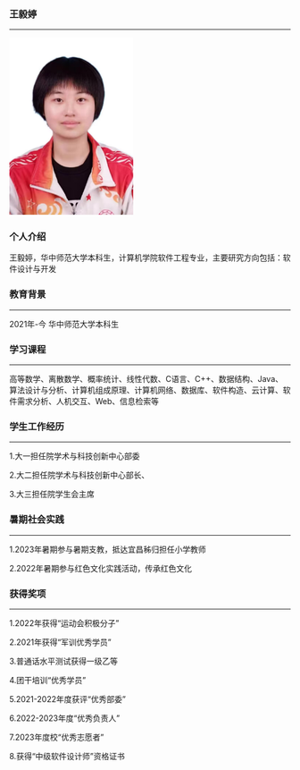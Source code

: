 ### **王毅婷**

------

<img src="图片.jpg" style="zoom:33%;" />



### 个人介绍

王毅婷，华中师范大学本科生，计算机学院软件工程专业，主要研究方向包括：软件设计与开发



### 教育背景

------

2021年-今   华中师范大学本科生



### 学习课程

------

高等数学、离散数学、概率统计、线性代数、C语言、C++、数据结构、Java、算法设计与分析、计算机组成原理、计算机网络、数据库、软件构造、云计算、软件需求分析、人机交互、Web、信息检索等



### 学生工作经历

------

1.大一担任院学术与科技创新中心部委

2.大二担任院学术与科技创新中心部长、

3.大三担任院学生会主席



### 暑期社会实践

------

1.2023年暑期参与暑期支教，抵达宜昌秭归担任小学教师

2.2022年暑期参与红色文化实践活动，传承红色文化



### 获得奖项

------

1.2022年获得“运动会积极分子”

2.2021年获得“军训优秀学员”

3.普通话水平测试获得一级乙等

4.团干培训“优秀学员”

5.2021-2022年度获评“优秀部委”

6.2022-2023年度“优秀负责人”

7.2023年度校“优秀志愿者”

8.获得“中级软件设计师”资格证书
